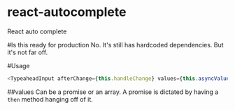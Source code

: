 # react-autocomplete
React auto complete 

#Is this ready for production
No. It's still has hardcoded dependencies. But it's not far off. 

#Usage
```javascript
<TypeaheadInput afterChange={this.handleChange} values={this.asyncValues("someEndPointOrJsonFile")} value={defaultValue}

```
##values
Can be a promise or an array. A promise is dictated by having a `then` method hanging off of it.
